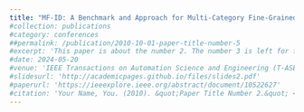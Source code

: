 ```yaml
---
title: "MF-ID: A Benchmark and Approach for Multi-Category Fine-Grained Intrusion Detection"
#collection: publications
#category: conferences
##permalink: /publication/2010-10-01-paper-title-number-5
#excerpt: 'This paper is about the number 2. The number 3 is left for future work.'
#date: 2024-05-20
#venue: 'IEEE Transactions on Automation Science and Engineering (T-ASE)'
#slidesurl: 'http://academicpages.github.io/files/slides2.pdf'
#paperurl: 'https://ieeexplore.ieee.org/abstract/document/10522627'
#citation: 'Your Name, You. (2010). &quot;Paper Title Number 2.&quot; <i>Journal 1</i>. 1(2).'
---
```

